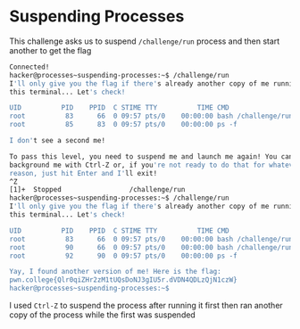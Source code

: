 # Suspending Processes
This challenge asks us to suspend `/challenge/run` process and then start another to get the flag
```bash
Connected!
hacker@processes~suspending-processes:~$ /challenge/run
I'll only give you the flag if there's already another copy of me running in
this terminal... Let's check!

UID          PID    PPID  C STIME TTY          TIME CMD
root          83      66  0 09:57 pts/0    00:00:00 bash /challenge/run
root          85      83  0 09:57 pts/0    00:00:00 ps -f

I don't see a second me!

To pass this level, you need to suspend me and launch me again! You can
background me with Ctrl-Z or, if you're not ready to do that for whatever
reason, just hit Enter and I'll exit!
^Z
[1]+  Stopped                 /challenge/run
hacker@processes~suspending-processes:~$ /challenge/run
I'll only give you the flag if there's already another copy of me running in
this terminal... Let's check!

UID          PID    PPID  C STIME TTY          TIME CMD
root          83      66  0 09:57 pts/0    00:00:00 bash /challenge/run
root          90      66  0 09:57 pts/0    00:00:00 bash /challenge/run
root          92      90  0 09:57 pts/0    00:00:00 ps -f

Yay, I found another version of me! Here is the flag:
pwn.college{Qlr0qiZHr2zM1tUQsDoNJ3gIU5r.dVDN4QDLzQjN1czW}
hacker@processes~suspending-processes:~$
```
I used `Ctrl-Z` to suspend the process after running it first then ran another copy of the process while the first was suspended
